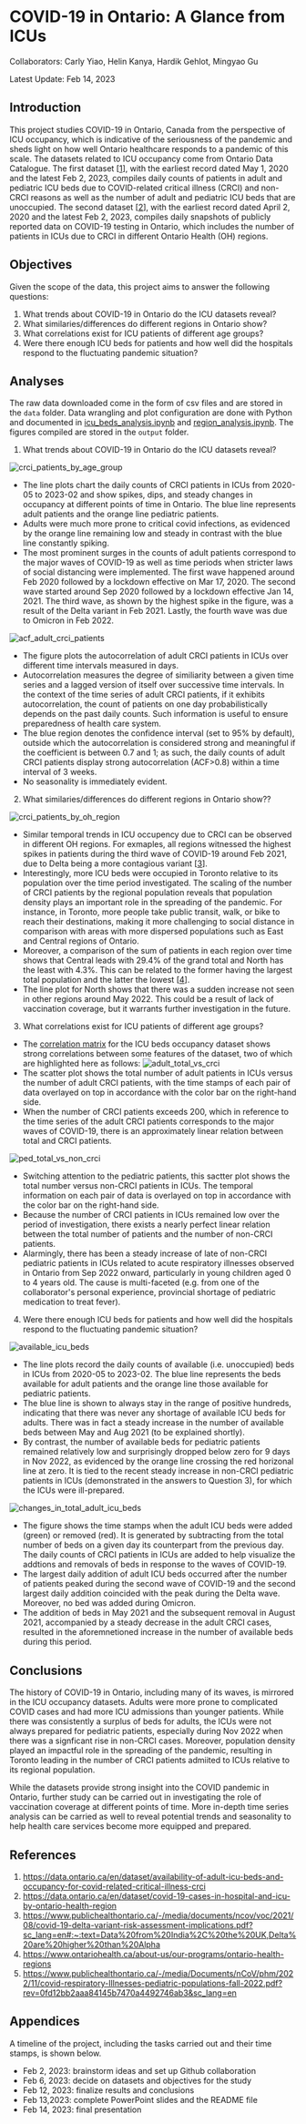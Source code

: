# COVID-19 in Ontario: A Glance from ICUs

Collaborators: Carly Yiao, Helin Kanya, Hardik Gehlot, Mingyao Gu

Latest Update: Feb 14, 2023

## Introduction

This project studies COVID-19 in Ontario, Canada from the perspective of ICU occupancy, which is indicative of the seriousness of the pandemic and sheds light on how well Ontario healthcare responds to a pandemic of this scale. The datasets related to ICU occupancy come from Ontario Data Catalogue. The first dataset \[[1](#references)\], with the earliest record dated May 1, 2020 and the latest Feb 2, 2023, compiles daily counts of patients in adult and pediatric ICU beds due to COVID-related critical illness (CRCI) and non-CRCI reasons as well as the number of adult and pediatric ICU beds that are unoccupied. The second dataset \[[2](#references)\], with the earliest record dated April 2, 2020 and the latest Feb 2, 2023, compiles daily snapshots of publicly reported data on COVID-19 testing in Ontario, which includes the number of patients in ICUs due to CRCI in different Ontario Health (OH) regions.

## Objectives

Given the scope of the data, this project aims to answer the following questions:
1. What trends about COVID-19 in Ontario do the ICU datasets reveal?
2. What similaries/differences do different regions in Ontario show?
3. What correlations exist for ICU patients of different age groups?
4. Were there enough ICU beds for patients and how well did the hospitals respond to the fluctuating pandemic situation?

## Analyses

The raw data downloaded come in the form of csv files and are stored in the `data` folder. Data wrangling and plot configuration are done with Python and documented in [icu_beds_analysis.ipynb](analysis/icu_beds_analysis.ipynb) and [region_analysis.ipynb](analysis/region_analysis.ipynb). The figures compiled are stored in the `output` folder.

1. What trends about COVID-19 in Ontario do the ICU datasets reveal?

![crci_patients_by_age_group](output/crci_patients_by_age_group.png)
- The line plots chart the daily counts of CRCI patients in ICUs from 2020-05 to 2023-02 and show spikes, dips, and steady changes in occupancy at different points of time in Ontario. The blue line represents adult patients and the orange line pediatric patients.
- Adults were much more prone to critical covid infections, as evidenced by the orange line remaining low and steady in contrast with the blue line constantly spiking. 
- The most prominent surges in the counts of adult patients correspond to the major waves of COVID-19 as well as time periods when stricter laws of social distancing were implemented. The first wave happened around Feb 2020 followed by a lockdown effective on Mar 17, 2020. The second wave started around Sep 2020 followed by a lockdown effective Jan 14, 2021. The third wave, as shown by the highest spike in the figure, was a result of the Delta variant in Feb 2021. Lastly, the fourth wave was due to Omicron in Feb 2022.

![acf_adult_crci_patients](output/acf_adult_crci_patients.png)
- The figure plots the autocorrelation of adult CRCI patients in ICUs over different time intervals measured in days.
- Autocorrelation measures the degree of similiarity between a given time series and a lagged version of itself over successive time intervals. In the context of the time series of adult CRCI patients, if it exhibits autocorrelation, the count of patients on one day probabilistically depends on the past daily counts. Such information is useful to ensure preparedness of health care system.
- The blue region denotes the confidence interval (set to 95% by default), outside which the autocorrelation is considered strong and meaningful if the coefficient is between 0.7 and 1; as such, the daily counts of adult CRCI patients display strong autocorrelation (ACF>0.8) within a time interval of 3 weeks.
- No seasonality is immediately evident.

2. What similaries/differences do different regions in Ontario show??

![crci_patients_by_oh_region](output/crci_patients_by_oh_region.png)
- Similar temporal trends in ICU occupency due to CRCI can be observed in different OH regions. For exmaples, all regions witnessed the highest spikes in patients during the third wave of COVID-19 around Feb 2021, due to Delta being a more contagious variant \[[3](#references)\].
- Interestingly, more ICU beds were occupied in Toronto relative to its population over the time period investigated. The scaling of the number of CRCI patients by the regional population reveals that population density plays an important role in the spreading of the pandemic. For instance, in Toronto, more people take public transit, walk, or bike to reach their destinations, making it more challenging to social distance in comparison with areas with more dispersed populations such as East and Central regions of Ontario.
- Moreover, a comparison of the sum of patients in each region over time shows that Central leads with 29.4% of the grand total and North has the least with 4.3%. This can be related to the former having the largest total population and the latter the lowest \[[4](#references)\]. 
- The line plot for North shows that there was a sudden increase not seen in other regions around May 2022. This could be a result of lack of vaccination coverage, but it warrants further investigation in the future. 

3. What correlations exist for ICU patients of different age groups?

- The [correlation matrix](output/correlation_matrix.png) for the ICU beds occupancy dataset shows strong correlations between some features of the dataset, two of which are highlighted here as follows:
![adult_total_vs_crci](output/adult_total_vs_crci.png)
- The scatter plot shows the total number of adult patients in ICUs versus the number of adult CRCI patients, with the time stamps of each pair of data overlayed on top in accordance with the color bar on the right-hand side.
- When the number of CRCI patients exceeds 200, which in reference to the time series of the adult CRCI patients corresponds to the major waves of COVID-19, there is an approximately linear relation between total and CRCI patients.

![ped_total_vs_non_crci](output/pediatric_total_vs_non_crci.png)
- Switching attention to the pediatric patients, this sactter plot shows the total number versus non-CRCI patients in ICUs. The temporal information on each pair of data is overlayed on top in accordance with the color bar on the right-hand side.
- Because the number of CRCI patients in ICUs remained low over the period of investigation, there exists a nearly perfect linear relation between the total number of patients and the number of non-CRCI patients.
- Alarmingly, there has been a steady increase of late of non-CRCI pediatric patients in ICUs related to acute respiratory illnesses observed in Ontario from Sep 2022 onward, particularly in young children aged 0 to 4 years old. The cause is multi-faceted (e.g. from one of the collaborator's personal experience, provincial shortage of pediatric medication to treat fever).

4. Were there enough ICU beds for patients and how well did the hospitals respond to the fluctuating pandemic situation?

![available_icu_beds](output/available_icu_beds.png)
- The line plots record the daily counts of available (i.e. unoccupied) beds in ICUs from 2020-05 to 2023-02. The blue line represents the beds available for adult patients and the orange line those available for pediatric patients.
- The blue line is shown to always stay in the range of positive hundreds, indicating that there was never any shortage of available ICU beds for adults. There was in fact a steady increase in the number of available beds between May and Aug 2021 (to be explained shortly).
- By contrast, the number of available beds for pediatric patients remained relatively low and surprisingly dropped below zero for 9 days in Nov 2022, as evidenced by the orange line crossing the red horizonal line at zero. It is tied to the recent steady increase in non-CRCI pediatric patients in ICUs (demonstrated in the answers to Question 3), for which the ICUs were ill-prepared. 

![changes_in_total_adult_icu_beds](output/changes_in_total_adult_icu_beds.png)
- The figure shows the time stamps when the adult ICU beds were added (green) or removed (red). It is generated by subtracting from the total number of beds on a given day its counterpart from the previous day. The daily counts of CRCI patients in ICUs are added to help visualize the addtions and removals of beds in response to the waves of COVID-19.
- The largest daily addition of adult ICU beds occurred after the number of patients peaked during the second wave of COVID-19 and the second largest daily addition coincided with the peak during the Delta wave. Moreover, no bed was added during Omicron.
- The addition of beds in May 2021 and the subsequent removal in August 2021, accompanied by a steady decrease in the adult CRCI cases, resulted in the aforemnetioned increase in the number of available beds during this period.
	
## Conclusions

The history of COVID-19 in Ontario, including many of its waves, is mirrored in the ICU occupancy datasets. Adults were more prone to complicated COVID cases and had more ICU admissions than younger patients. While there was consistently a surplus of beds for adults, the ICUs were not always prepared for pediatric patients, especially during Nov 2022 when there was a signficant rise in non-CRCI cases. Moreover, population density played an impactful role in the spreading of the pandemic, resulting in Toronto leading in the number of CRCI patients admiited to ICUs relative to its regional population.

While the datasets provide strong insight into the COVID pandemic in Ontario, further study can be carried out in investigating the role of vaccination coverage at different points of time. More in-depth time series analysis can be carried as well to reveal potential trends and seasonality to help health care services become more equipped and prepared.

## References

1. https://data.ontario.ca/en/dataset/availability-of-adult-icu-beds-and-occupancy-for-covid-related-critical-illness-crci
2. https://data.ontario.ca/en/dataset/covid-19-cases-in-hospital-and-icu-by-ontario-health-region
3. https://www.publichealthontario.ca/-/media/documents/ncov/voc/2021/08/covid-19-delta-variant-risk-assessment-implications.pdf?sc_lang=en#:~:text=Data%20from%20India%2C%20the%20UK,Delta%20are%20higher%20than%20Alpha
4. https://www.ontariohealth.ca/about-us/our-programs/ontario-health-regions
5. https://www.publichealthontario.ca/-/media/Documents/nCoV/phm/2022/11/covid-respiratory-Illnesses-pediatric-populations-fall-2022.pdf?rev=0fd12bb2aaa84145b7470a4492746ab3&sc_lang=en

## Appendices

A timeline of the project, including the tasks carried out and their time stamps, is shown below.

- Feb 2, 2023: brainstorm ideas and set up Github collaboration
- Feb 6, 2023: decide on datasets and objectives for the study
- Feb 12, 2023: finalize results and conclusions
- Feb 13,2023: complete PowerPoint slides and the README file
- Feb 14, 2023: final presentation
